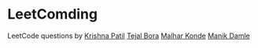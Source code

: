 # LeetComding
LeetCode questions by
[Krishna Patil](https://github.com/krishnapatil28113)
[Tejal Bora](https://github.com/tejalbora)
[Malhar Konde](https://github.com/mallhok)
[Manik Damle](https://github.com/manikdamle)

